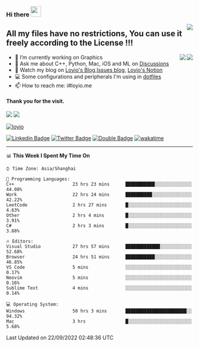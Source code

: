 <h3 align="left">Hi there <img src="https://media.giphy.com/media/hvRJCLFzcasrR4ia7z/giphy.gif" width="28"></h3>
<a align="right" href="https://github.com/loyio/loyio/blob/master/STAR/README.md"><img align="right" src="https://img.shields.io/badge/LOYIO-STAR-green" /></a>

## All my files have no restrictions, You can use it freely according to the License !!!

<a href="https://github.com/loyio#gh-light-mode-only">
     <img align="right"  src="https://loy-readme.vercel.app/api/top-langs/?username=loyio&langs_count=6&hide=css,html,jupyter%20notebook" />
</a>

<a href="https://github.com/loyio#gh-dark-mode-only">
  <img align="right"  src="https://loy-readme.vercel.app/api/top-langs/?username=loyio&langs_count=6&theme=slateorange&hide=css,html,jupyter%20notebook" />
</a>



- 🔭 I’m currently working on Graphics
- 💬 Ask me about C++, Python, Mac, iOS and ML on [Discussions](https://github.com/loyio/blog/discussions)
- 📔 Watch my blog on [Loyio's Blog](https://loyio.me),[Issues blog](https://github.com/loyio/blog/issues), [Loyio's Notion](https://loyio.notion.site/loyio/Loyio-s-Dashboard-2f56bd29222a445ea9d9e8802a1ac83b)
- 💻 Some configurations and peripherals I'm using in [dotfiles](https://github.com/loyio/dotfiles)
- 📫 How to reach me: i#loyio.me


#### Thank you for the visit.
<img src="http://profile-counter.glitch.me/loyio/count.svg" />

<img src="https://loy-readme.vercel.app/api?username=loyio&show_icons=true&hide=stars&include_all_commits=true&hide_title=true&theme=slateorange" />

     

[![loyio](https://github-profile-trophy.vercel.app/?username=loyio&theme=onedark&column=4)](https://github.com/loyio)

[![Linkedin Badge](https://img.shields.io/badge/-@loyio-0077b5?style=flat-square&logo=Linkedin&logoColor=white&labelColor=0077b5&link=https://www.linkedin.com/in/loyio-hex-363172158/)](https://www.linkedin.com/in/loyio-hex-363172158/)
[![Twitter Badge](https://img.shields.io/badge/-@loyiome-1ca0f1?style=flat-square&labelColor=1ca0f1&logo=twitter&logoColor=white&link=https://twitter.com/loyiome)](https://twitter.com/loyiome)
[![Double Badge](https://img.shields.io/badge/@loyio-007722?style=flat&logo=Douban&logoColor=white)](https://www.douban.com/people/susmote)
[![wakatime](https://wakatime.com/badge/user/c0ddc104-5a20-41d1-ab9a-c4d9ea20a4d9.svg)](https://wakatime.com/@c0ddc104-5a20-41d1-ab9a-c4d9ea20a4d9)

-------
<!--START_SECTION:waka-->
📊 **This Week I Spent My Time On** 

```text
⌚︎ Time Zone: Asia/Shanghai

💬 Programming Languages: 
C++                      23 hrs 23 mins      ███████████░░░░░░░░░░░░░░   44.08% 
Work                     22 hrs 24 mins      ██████████░░░░░░░░░░░░░░░   42.22% 
LeetCode                 2 hrs 27 mins       █░░░░░░░░░░░░░░░░░░░░░░░░   4.63% 
Other                    2 hrs 4 mins        █░░░░░░░░░░░░░░░░░░░░░░░░   3.91% 
C#                       2 hrs 3 mins        █░░░░░░░░░░░░░░░░░░░░░░░░   3.88%

🔥 Editors: 
Visual Studio            27 hrs 57 mins      █████████████░░░░░░░░░░░░   52.68% 
Browser                  24 hrs 51 mins      ███████████░░░░░░░░░░░░░░   46.85% 
VS Code                  5 mins              ░░░░░░░░░░░░░░░░░░░░░░░░░   0.17% 
Neovim                   5 mins              ░░░░░░░░░░░░░░░░░░░░░░░░░   0.16% 
Sublime Text             4 mins              ░░░░░░░░░░░░░░░░░░░░░░░░░   0.14%

💻 Operating System: 
Windows                  50 hrs 3 mins       ███████████████████████░░   94.32% 
Mac                      3 hrs               █░░░░░░░░░░░░░░░░░░░░░░░░   5.68%

```


 Last Updated on 22/09/2022 02:48:36 UTC
<!--END_SECTION:waka-->
